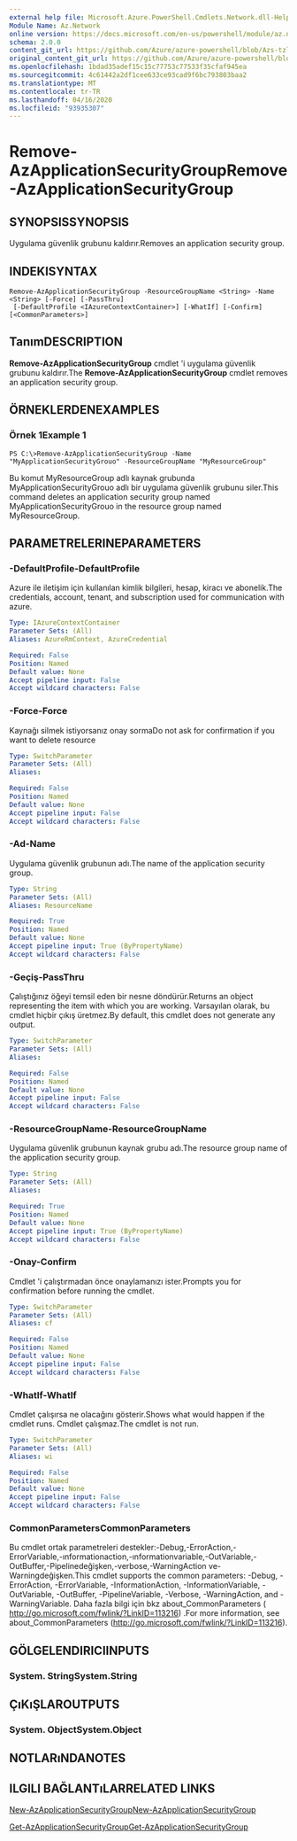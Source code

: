```yaml
---
external help file: Microsoft.Azure.PowerShell.Cmdlets.Network.dll-Help.xml
Module Name: Az.Network
online version: https://docs.microsoft.com/en-us/powershell/module/az.network/remove-azapplicationsecuritygroup
schema: 2.0.0
content_git_url: https://github.com/Azure/azure-powershell/blob/Azs-tzl/src/Network/Network/help/Remove-AzApplicationSecurityGroup.md
original_content_git_url: https://github.com/Azure/azure-powershell/blob/Azs-tzl/src/Network/Network/help/Remove-AzApplicationSecurityGroup.md
ms.openlocfilehash: 1bdad35adef15c15c77753c77533f35cfaf945ea
ms.sourcegitcommit: 4c61442a2df1cee633ce93cad9f6bc793803baa2
ms.translationtype: MT
ms.contentlocale: tr-TR
ms.lasthandoff: 04/16/2020
ms.locfileid: "93935307"
---
```

# <span data-ttu-id="34f0e-101">Remove-AzApplicationSecurityGroup</span><span class="sxs-lookup"><span data-stu-id="34f0e-101">Remove-AzApplicationSecurityGroup</span></span>

## <span data-ttu-id="34f0e-102">SYNOPSIS</span><span class="sxs-lookup"><span data-stu-id="34f0e-102">SYNOPSIS</span></span>
<span data-ttu-id="34f0e-103">Uygulama güvenlik grubunu kaldırır.</span><span class="sxs-lookup"><span data-stu-id="34f0e-103">Removes an application security group.</span></span>

## <span data-ttu-id="34f0e-104">INDEKI</span><span class="sxs-lookup"><span data-stu-id="34f0e-104">SYNTAX</span></span>

```
Remove-AzApplicationSecurityGroup -ResourceGroupName <String> -Name <String> [-Force] [-PassThru]
 [-DefaultProfile <IAzureContextContainer>] [-WhatIf] [-Confirm] [<CommonParameters>]
```

## <span data-ttu-id="34f0e-105">Tanım</span><span class="sxs-lookup"><span data-stu-id="34f0e-105">DESCRIPTION</span></span>
<span data-ttu-id="34f0e-106">**Remove-AzApplicationSecurityGroup** cmdlet 'i uygulama güvenlik grubunu kaldırır.</span><span class="sxs-lookup"><span data-stu-id="34f0e-106">The **Remove-AzApplicationSecurityGroup** cmdlet removes an application security group.</span></span>

## <span data-ttu-id="34f0e-107">ÖRNEKLERDEN</span><span class="sxs-lookup"><span data-stu-id="34f0e-107">EXAMPLES</span></span>

### <span data-ttu-id="34f0e-108">Örnek 1</span><span class="sxs-lookup"><span data-stu-id="34f0e-108">Example 1</span></span>
```
PS C:\>Remove-AzApplicationSecurityGroup -Name "MyApplicationSecurityGrouo" -ResourceGroupName "MyResourceGroup"
```

<span data-ttu-id="34f0e-109">Bu komut MyResourceGroup adlı kaynak grubunda MyApplicationSecurityGrouo adlı bir uygulama güvenlik grubunu siler.</span><span class="sxs-lookup"><span data-stu-id="34f0e-109">This command deletes an application security group named MyApplicationSecurityGrouo in the resource group named MyResourceGroup.</span></span>

## <span data-ttu-id="34f0e-110">PARAMETRELERINE</span><span class="sxs-lookup"><span data-stu-id="34f0e-110">PARAMETERS</span></span>

### <span data-ttu-id="34f0e-111">-DefaultProfile</span><span class="sxs-lookup"><span data-stu-id="34f0e-111">-DefaultProfile</span></span>
<span data-ttu-id="34f0e-112">Azure ile iletişim için kullanılan kimlik bilgileri, hesap, kiracı ve abonelik.</span><span class="sxs-lookup"><span data-stu-id="34f0e-112">The credentials, account, tenant, and subscription used for communication with azure.</span></span>

```yaml
Type: IAzureContextContainer
Parameter Sets: (All)
Aliases: AzureRmContext, AzureCredential

Required: False
Position: Named
Default value: None
Accept pipeline input: False
Accept wildcard characters: False
```

### <span data-ttu-id="34f0e-113">-Force</span><span class="sxs-lookup"><span data-stu-id="34f0e-113">-Force</span></span>
<span data-ttu-id="34f0e-114">Kaynağı silmek istiyorsanız onay sorma</span><span class="sxs-lookup"><span data-stu-id="34f0e-114">Do not ask for confirmation if you want to delete resource</span></span>

```yaml
Type: SwitchParameter
Parameter Sets: (All)
Aliases: 

Required: False
Position: Named
Default value: None
Accept pipeline input: False
Accept wildcard characters: False
```

### <span data-ttu-id="34f0e-115">-Ad</span><span class="sxs-lookup"><span data-stu-id="34f0e-115">-Name</span></span>
<span data-ttu-id="34f0e-116">Uygulama güvenlik grubunun adı.</span><span class="sxs-lookup"><span data-stu-id="34f0e-116">The name of the application security group.</span></span>

```yaml
Type: String
Parameter Sets: (All)
Aliases: ResourceName

Required: True
Position: Named
Default value: None
Accept pipeline input: True (ByPropertyName)
Accept wildcard characters: False
```

### <span data-ttu-id="34f0e-117">-Geçiş</span><span class="sxs-lookup"><span data-stu-id="34f0e-117">-PassThru</span></span>
<span data-ttu-id="34f0e-118">Çalıştığınız öğeyi temsil eden bir nesne döndürür.</span><span class="sxs-lookup"><span data-stu-id="34f0e-118">Returns an object representing the item with which you are working.</span></span> <span data-ttu-id="34f0e-119">Varsayılan olarak, bu cmdlet hiçbir çıkış üretmez.</span><span class="sxs-lookup"><span data-stu-id="34f0e-119">By default, this cmdlet does not generate any output.</span></span>

```yaml
Type: SwitchParameter
Parameter Sets: (All)
Aliases: 

Required: False
Position: Named
Default value: None
Accept pipeline input: False
Accept wildcard characters: False
```

### <span data-ttu-id="34f0e-120">-ResourceGroupName</span><span class="sxs-lookup"><span data-stu-id="34f0e-120">-ResourceGroupName</span></span>
<span data-ttu-id="34f0e-121">Uygulama güvenlik grubunun kaynak grubu adı.</span><span class="sxs-lookup"><span data-stu-id="34f0e-121">The resource group name of the application security group.</span></span>

```yaml
Type: String
Parameter Sets: (All)
Aliases: 

Required: True
Position: Named
Default value: None
Accept pipeline input: True (ByPropertyName)
Accept wildcard characters: False
```

### <span data-ttu-id="34f0e-122">-Onay</span><span class="sxs-lookup"><span data-stu-id="34f0e-122">-Confirm</span></span>
<span data-ttu-id="34f0e-123">Cmdlet 'i çalıştırmadan önce onaylamanızı ister.</span><span class="sxs-lookup"><span data-stu-id="34f0e-123">Prompts you for confirmation before running the cmdlet.</span></span>

```yaml
Type: SwitchParameter
Parameter Sets: (All)
Aliases: cf

Required: False
Position: Named
Default value: None
Accept pipeline input: False
Accept wildcard characters: False
```

### <span data-ttu-id="34f0e-124">-WhatIf</span><span class="sxs-lookup"><span data-stu-id="34f0e-124">-WhatIf</span></span>
<span data-ttu-id="34f0e-125">Cmdlet çalışırsa ne olacağını gösterir.</span><span class="sxs-lookup"><span data-stu-id="34f0e-125">Shows what would happen if the cmdlet runs.</span></span>
<span data-ttu-id="34f0e-126">Cmdlet çalışmaz.</span><span class="sxs-lookup"><span data-stu-id="34f0e-126">The cmdlet is not run.</span></span>

```yaml
Type: SwitchParameter
Parameter Sets: (All)
Aliases: wi

Required: False
Position: Named
Default value: None
Accept pipeline input: False
Accept wildcard characters: False
```

### <span data-ttu-id="34f0e-127">CommonParameters</span><span class="sxs-lookup"><span data-stu-id="34f0e-127">CommonParameters</span></span>
<span data-ttu-id="34f0e-128">Bu cmdlet ortak parametreleri destekler:-Debug,-ErrorAction,-ErrorVariable,-ınformationaction,-ınformationvariable,-OutVariable,-OutBuffer,-Pipelinedeğişken,-verbose,-WarningAction ve-Warningdeğişken.</span><span class="sxs-lookup"><span data-stu-id="34f0e-128">This cmdlet supports the common parameters: -Debug, -ErrorAction, -ErrorVariable, -InformationAction, -InformationVariable, -OutVariable, -OutBuffer, -PipelineVariable, -Verbose, -WarningAction, and -WarningVariable.</span></span> <span data-ttu-id="34f0e-129">Daha fazla bilgi için bkz about_CommonParameters ( http://go.microsoft.com/fwlink/?LinkID=113216) .</span><span class="sxs-lookup"><span data-stu-id="34f0e-129">For more information, see about_CommonParameters (http://go.microsoft.com/fwlink/?LinkID=113216).</span></span>

## <span data-ttu-id="34f0e-130">GÖLGELENDIRICI</span><span class="sxs-lookup"><span data-stu-id="34f0e-130">INPUTS</span></span>

### <span data-ttu-id="34f0e-131">System. String</span><span class="sxs-lookup"><span data-stu-id="34f0e-131">System.String</span></span>

## <span data-ttu-id="34f0e-132">ÇıKıŞLAR</span><span class="sxs-lookup"><span data-stu-id="34f0e-132">OUTPUTS</span></span>

### <span data-ttu-id="34f0e-133">System. Object</span><span class="sxs-lookup"><span data-stu-id="34f0e-133">System.Object</span></span>

## <span data-ttu-id="34f0e-134">NOTLARıNDA</span><span class="sxs-lookup"><span data-stu-id="34f0e-134">NOTES</span></span>

## <span data-ttu-id="34f0e-135">ILGILI BAĞLANTıLAR</span><span class="sxs-lookup"><span data-stu-id="34f0e-135">RELATED LINKS</span></span>

[<span data-ttu-id="34f0e-136">New-AzApplicationSecurityGroup</span><span class="sxs-lookup"><span data-stu-id="34f0e-136">New-AzApplicationSecurityGroup</span></span>](./New-AzApplicationSecurityGroup.md)

[<span data-ttu-id="34f0e-137">Get-AzApplicationSecurityGroup</span><span class="sxs-lookup"><span data-stu-id="34f0e-137">Get-AzApplicationSecurityGroup</span></span>](./Get-AzApplicationSecurityGroup.md)
